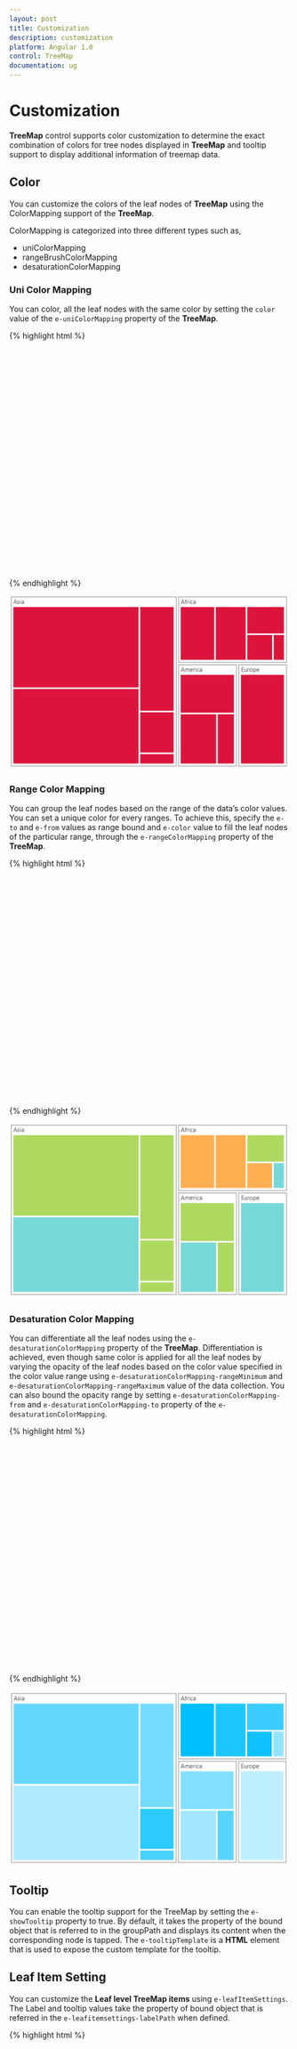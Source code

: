```yaml
---
layout: post
title: Customization
description: customization
platform: Angular 1.0
control: TreeMap
documentation: ug
---
```


# Customization

**TreeMap** control supports color customization to determine the exact combination of colors for tree nodes displayed in **TreeMap** and tooltip support to display additional information of treemap data.

## Color

You can customize the colors of the leaf nodes of **TreeMap** using the ColorMapping support of the **TreeMap**. 

ColorMapping is categorized into three different types such as,

* uniColorMapping
* rangeBrushColorMapping
* desaturationColorMapping

### Uni Color Mapping

You can color, all the leaf nodes with the same color by setting the `color` value of the `e-uniColorMapping` property of the **TreeMap**.

{% highlight html %}

 
 <html xmlns="http://www.w3.org/1999/xhtml" lang="en" ng-app="TreemapApp">
    <head>
        <title>Essential Studio for AngularJS: TreeMap</title>
        <!--CSS and Script file References -->
    </head> 
    <body ng-controller="TreemapCtrl">
    <div id="mapContainer" style="align-content:center;width: 800px; height: 400px;">
    <ej-treemap e-unicolormapping-color="Crimson">
    </ej-treemap>
    </div>
    <script>
    angular.module('TreemapApp', ['ejangular'])
    .controller('TreemapCtrl', function ($scope) {
                        });
    </script>
    </body>
</html>     

{% endhighlight %}



![](Customization_images/Customization_img1.png)

### Range Color Mapping

You can group the leaf nodes based on the range of the data’s color values. You can set a unique color for every ranges. To achieve this, specify the `e-to` and `e-from` values as range bound and `e-color` value to fill the leaf nodes of the particular range, through the `e-rangeColorMapping` property of the **TreeMap**.

{% highlight html %}

 <html xmlns="http://www.w3.org/1999/xhtml" lang="en" ng-app="TreemapApp">
    <head>
        <title>Essential Studio for AngularJS: TreeMap</title>
        <!--CSS and Script file References -->
    </head> 
    <body ng-controller="TreemapCtrl">
     <div id="mapContainer" style="align-content:center;width: 800px; height: 400px;">
     <ej-treemap>
     <e-rangecolormapping>
     <e-rangecolor e-color="#77D8D8" e-from="0" e-to="1"></e-rangecolor>
     <e-rangecolor e-color="#AED960" e-from="0" e-to="2"></e-rangecolor>
     <e-rangecolor e-color="#FFAF51" e-from="0" e-to="3"></e-rangecolor>
     <e-rangecolor e-color="#F3D240" e-from="0" e-to="4"></e-rangecolor>
     </e-rangecolormapping>
     </ej-treemap>
     </div>
     <script>
     angular.module('TreemapApp', ['ejangular'])
     .controller('TreemapCtrl', function ($scope) {
                        });
    </script>
    </body>
</html>     




{% endhighlight %}



![](Customization_images/Customization_img2.png)

### Desaturation Color Mapping

You can differentiate all the leaf nodes using the `e-desaturationColorMapping` property of the **TreeMap**. Differentiation is achieved, even though same color is applied for all the leaf nodes by varying the opacity of the leaf nodes based on the color value specified in the color value range using `e-desaturationColorMapping-rangeMinimum` and `e-desaturationColorMapping-rangeMaximum` value of the data collection. You can also bound the opacity range by setting `e-desaturationColorMapping-from` and `e-desaturationColorMapping-to` property of the `e-desaturationColorMapping`.

{% highlight html %}

 <html xmlns="http://www.w3.org/1999/xhtml" lang="en" ng-app="TreemapApp">
    <head>
        <title>Essential Studio for AngularJS: TreeMap</title>
        <!--CSS and Script file References -->
    </head> 
    <body ng-controller="TreemapCtrl">
     <div id="mapContainer" style="align-content:center;width: 800px; height: 400px;">
     <ej-treemap e-desaturationcolormapping-color="DeepSkyBlue" e-desaturationcolormapping-from="1"
     e-desaturationcolormapping-to="0.2" e-desaturationcolormapping-rangeminimum="0" 
     e-desaturationcolormapping-rangemaximum="4">
     </ej-treemap>
     </div>
     <script>
     angular.module('TreemapApp', ['ejangular'])
     .controller('TreemapCtrl', function ($scope) {
                        });
    </script>
    </body>
</html>     



{% endhighlight %}



![](Customization_images/Customization_img3.png)

## Tooltip

You can enable the tooltip support for the TreeMap by setting the `e-showTooltip` property to true. By default, it takes the property of the bound object that is referred to in the groupPath and displays its content when the corresponding node is tapped. The `e-tooltipTemplate` is a **HTML** element that is used to expose the custom template for the tooltip.

## Leaf Item Setting

You can customize the **Leaf level TreeMap items** using `e-leafItemSettings`. The Label and tooltip values take the property of bound object that is referred in the `e-leafitemsettings-labelPath` when defined.

{% highlight html %}

<html xmlns="http://www.w3.org/1999/xhtml" lang="en" ng-app="TreemapApp">
    <head>
        <title>Essential Studio for AngularJS: TreeMap</title>
        <!--CSS and Script file References -->
    </head> 
    <body ng-controller="TreemapCtrl">
     <div id="mapContainer" style="align-content:center;width: 800px; height: 400px;">
     <ej-treemap e-datasource=populationdata e-colorValuePath="Growth" e-weightvaluepath="Population"
     e-leafitemsettings-labelpath="Region" e-showtooltip="true" e-tooltiptemplate="template">
     <e-rangecolormapping>
     <e-rangecolor e-color="#77D8D8" e-from="0" e-to="1"></e-rangecolor>
     <e-rangecolor e-color="#AED960" e-from="0" e-to="2"></e-rangecolor>
     <e-rangecolor e-color="#FFAF51" e-from="0" e-to="3"></e-rangecolor>
     <e-rangecolor e-color="#F3D240" e-from="0" e-to="4"></e-rangecolor>
     </e-rangecolormapping>
     <e-levels>
     <e-level e-grouppath="Continent" e-groupgap="5"></e-level>
     </e-levels>
     </ej-treemap>
     </div>
     <script  id="template" type="application/jsrender">
     <div  style="margin-left:17px;margin-top:-45px;">      
     <div style="height:auto;width:auto;background:black;border-radius:3px;opacity:0.6">
     <div style="margin-top:-20px;margin-left:9px;padding-top:3px;margin-right:9px;">
     <label style="margin-top:-20px;font-weight:normal;font-size:12px;color:white;font-family:Segoe UI;">{{:Region}}</label>
     </div>
     <div style="height:10px;"></div>
     <div style="margin-top:-10px;margin-left:9px;margin-right:9px;padding-bottom:3px;">
     <label style="margin-top:-10px;font-weight:normal;font-size:14px;color:white;font-family:segoe ui light;">{{:Population}}</label>
     </div>
     </div>
     </div>            
    </script>
    <script>
    angular.module('TreemapApp', ['ejangular'])
    .controller('TreemapCtrl', function ($scope) {
                        });
    </script>
    </body>
</html> 
   
    


{% endhighlight %}



![](Customization_images/Customization_img4.png)

